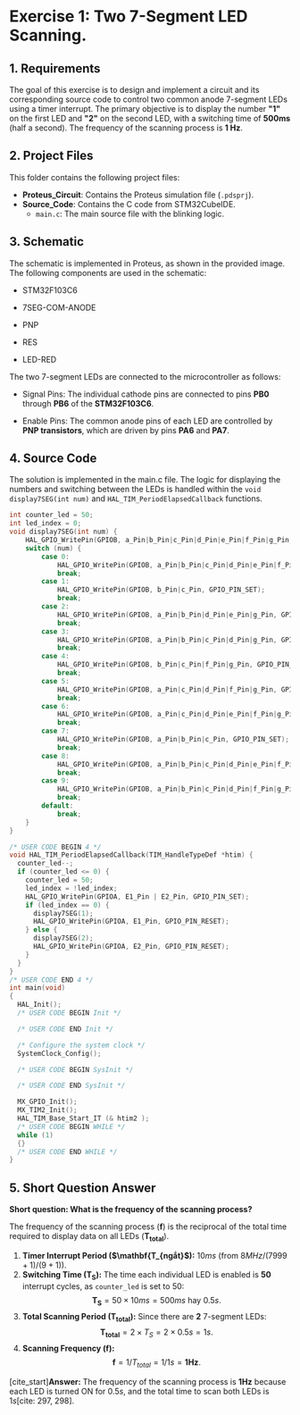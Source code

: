 # Exercise 1: Two 7-Segment LED Scanning.

## 1. Requirements

The goal of this exercise is to design and implement a circuit and its corresponding source code to control two common anode 7-segment LEDs using a timer interrupt. The primary objective is to display the number **"1"** on the first LED and **"2"** on the second LED, with a switching time of **500ms** (half a second). The frequency of the scanning process is **1 Hz**.

## 2. Project Files

This folder contains the following project files:

* **Proteus_Circuit**: Contains the Proteus simulation file (`.pdsprj`).
* **Source_Code**: Contains the C code from STM32CubeIDE.
    * `main.c`: The main source file with the blinking logic.

## 3. Schematic

The schematic is implemented in Proteus, as shown in the provided image. The following components are used in the schematic:

* STM32F103C6

* 7SEG-COM-ANODE

* PNP

* RES

* LED-RED

The two 7-segment LEDs are connected to the microcontroller as follows:

* Signal Pins: The individual cathode pins are connected to pins **PB0** through **PB6** of the **STM32F103C6**.

* Enable Pins: The common anode pins of each LED are controlled by **PNP transistors**, which are driven by pins **PA6** and **PA7**. 

## 4. Source Code
The solution is implemented in the main.c file. The logic for displaying the numbers and switching between the LEDs is handled within the  `void display7SEG(int num)` and `HAL_TIM_PeriodElapsedCallback` functions.
```c
int counter_led = 50;
int led_index = 0;
void display7SEG(int num) {
    HAL_GPIO_WritePin(GPIOB, a_Pin|b_Pin|c_Pin|d_Pin|e_Pin|f_Pin|g_Pin, GPIO_PIN_RESET);
    switch (num) {
        case 0:
            HAL_GPIO_WritePin(GPIOB, a_Pin|b_Pin|c_Pin|d_Pin|e_Pin|f_Pin, GPIO_PIN_SET);
            break;
        case 1:
            HAL_GPIO_WritePin(GPIOB, b_Pin|c_Pin, GPIO_PIN_SET);
            break;
        case 2:
            HAL_GPIO_WritePin(GPIOB, a_Pin|b_Pin|d_Pin|e_Pin|g_Pin, GPIO_PIN_SET);
            break;
        case 3:
            HAL_GPIO_WritePin(GPIOB, a_Pin|b_Pin|c_Pin|d_Pin|g_Pin, GPIO_PIN_SET);
            break;
        case 4:
            HAL_GPIO_WritePin(GPIOB, b_Pin|c_Pin|f_Pin|g_Pin, GPIO_PIN_SET);
            break;
        case 5:
            HAL_GPIO_WritePin(GPIOB, a_Pin|c_Pin|d_Pin|f_Pin|g_Pin, GPIO_PIN_SET);
            break;
        case 6:
            HAL_GPIO_WritePin(GPIOB, a_Pin|c_Pin|d_Pin|e_Pin|f_Pin|g_Pin, GPIO_PIN_SET);
            break;
        case 7:
            HAL_GPIO_WritePin(GPIOB, a_Pin|b_Pin|c_Pin, GPIO_PIN_SET);
            break;
        case 8:
            HAL_GPIO_WritePin(GPIOB, a_Pin|b_Pin|c_Pin|d_Pin|e_Pin|f_Pin|g_Pin, GPIO_PIN_SET);
            break;
        case 9:
            HAL_GPIO_WritePin(GPIOB, a_Pin|b_Pin|c_Pin|d_Pin|f_Pin|g_Pin, GPIO_PIN_SET);
            break;
        default:
            break;
    }
}

/* USER CODE BEGIN 4 */
void HAL_TIM_PeriodElapsedCallback(TIM_HandleTypeDef *htim) {
  counter_led--;
  if (counter_led <= 0) {
    counter_led = 50;
    led_index = !led_index;
    HAL_GPIO_WritePin(GPIOA, E1_Pin | E2_Pin, GPIO_PIN_SET);
    if (led_index == 0) {
      display7SEG(1);
      HAL_GPIO_WritePin(GPIOA, E1_Pin, GPIO_PIN_RESET);
    } else {
      display7SEG(2);
      HAL_GPIO_WritePin(GPIOA, E2_Pin, GPIO_PIN_RESET);
    }
  }
}
/* USER CODE END 4 */
int main(void)
{
  HAL_Init();
  /* USER CODE BEGIN Init */

  /* USER CODE END Init */

  /* Configure the system clock */
  SystemClock_Config();

  /* USER CODE BEGIN SysInit */

  /* USER CODE END SysInit */

  MX_GPIO_Init();
  MX_TIM2_Init();
  HAL_TIM_Base_Start_IT (& htim2 );
  /* USER CODE BEGIN WHILE */
  while (1)
  {}
  /* USER CODE END WHILE */
}
```
## 5. Short Question Answer

**Short question: What is the frequency of the scanning process?**

The frequency of the scanning process ($\mathbf{f}$) is the reciprocal of the total time required to display data on all LEDs ($\mathbf{T_{total}}$).

1.  **Timer Interrupt Period ($\mathbf{T_{ngắt}$):** $10ms$ (from $8MHz / (7999+1) / (9+1)$).
2.  **Switching Time ($\mathbf{T_S}$):** The time each individual LED is enabled is $\mathbf{50}$ interrupt cycles, as `counter_led` is set to 50:
    $$\mathbf{T_S} = 50 \times 10ms = 500ms \text{ hay } 0.5s \text{.}$$
3.  **Total Scanning Period ($\mathbf{T_{total}}$):** Since there are **2** 7-segment LEDs:
    $$\mathbf{T_{total}} = 2 \times T_S = 2 \times 0.5s = 1s \text{.}$$
4.  **Scanning Frequency ($\mathbf{f}$):**
    $$\mathbf{f} = 1 / T_{total} = 1 / 1s = \mathbf{1Hz} \text{.}$$

[cite_start]**Answer:** The frequency of the scanning process is $\mathbf{1Hz}$ because each LED is turned ON for $0.5s$, and the total time to scan both LEDs is $1s$[cite: 297, 298].
